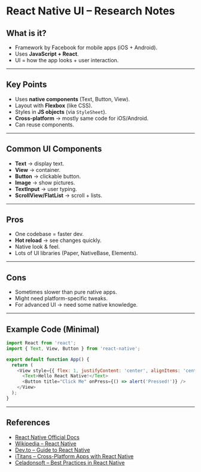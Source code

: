 # React Native UI – Research Notes

## What is it?
- Framework by Facebook for mobile apps (iOS + Android).  
- Uses **JavaScript + React**.  
- UI = how the app looks + user interaction.  

---

## Key Points
- Uses **native components** (Text, Button, View).  
- Layout with **Flexbox** (like CSS).  
- Styles in **JS objects** (via `StyleSheet`).  
- **Cross-platform** → mostly same code for iOS/Android.  
- Can reuse components.  

---

## Common UI Components
- **Text** → display text.  
- **View** → container.  
- **Button** → clickable button.  
- **Image** → show pictures.  
- **TextInput** → user typing.  
- **ScrollView/FlatList** → scroll + lists.  

---

## Pros
- One codebase = faster dev.  
- **Hot reload** → see changes quickly.  
- Native look & feel.  
- Lots of UI libraries (Paper, NativeBase, Elements).  

---

## Cons
- Sometimes slower than pure native apps.  
- Might need platform-specific tweaks.  
- For advanced UI → need some native knowledge.  

---

## Example Code (Minimal)

```javascript
import React from 'react';
import { Text, View, Button } from 'react-native';

export default function App() {
  return (
    <View style={{ flex: 1, justifyContent: 'center', alignItems: 'center' }}>
      <Text>Hello React Native!</Text>
      <Button title="Click Me" onPress={() => alert('Pressed!')} />
    </View>
  );
}
```

---

## References
- [React Native Official Docs](https://reactnative.dev/)  
- [Wikipedia – React Native](https://en.wikipedia.org/wiki/React_Native)  
- [Dev.to – Guide to React Native](https://dev.to/asif-estiak/a-comprehensive-guide-to-react-native-building-cross-platform-apps-with-ease-31fn)  
- [iTitans – Cross-Platform Apps with React Native](https://ititans.com/blog/cross-platform-apps-with-react-native/)  
- [Celadonsoft – Best Practices in React Native](https://celadonsoft.com/best-practices/react-native-for-cross-platform/)  